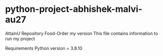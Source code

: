 # python-project-abhishek-malvi-au27
AttainU Repository
Food-Order my version
This file contains information to run my project

Requirements
Python version = 3.8.10
